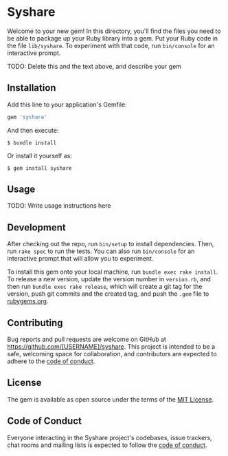 # Syshare

Welcome to your new gem! In this directory, you'll find the files you need to be able to package up your Ruby library into a gem. Put your Ruby code in the file `lib/syshare`. To experiment with that code, run `bin/console` for an interactive prompt.

TODO: Delete this and the text above, and describe your gem

## Installation

Add this line to your application's Gemfile:

```ruby
gem 'syshare'
```

And then execute:

    $ bundle install

Or install it yourself as:

    $ gem install syshare

## Usage

TODO: Write usage instructions here

## Development

After checking out the repo, run `bin/setup` to install dependencies. Then, run `rake spec` to run the tests. You can also run `bin/console` for an interactive prompt that will allow you to experiment.

To install this gem onto your local machine, run `bundle exec rake install`. To release a new version, update the version number in `version.rb`, and then run `bundle exec rake release`, which will create a git tag for the version, push git commits and the created tag, and push the `.gem` file to [rubygems.org](https://rubygems.org).

## Contributing

Bug reports and pull requests are welcome on GitHub at https://github.com/[USERNAME]/syshare. This project is intended to be a safe, welcoming space for collaboration, and contributors are expected to adhere to the [code of conduct](https://github.com/[USERNAME]/syshare/blob/main/CODE_OF_CONDUCT.md).

## License

The gem is available as open source under the terms of the [MIT License](https://opensource.org/licenses/MIT).

## Code of Conduct

Everyone interacting in the Syshare project's codebases, issue trackers, chat rooms and mailing lists is expected to follow the [code of conduct](https://github.com/[USERNAME]/syshare/blob/main/CODE_OF_CONDUCT.md).
